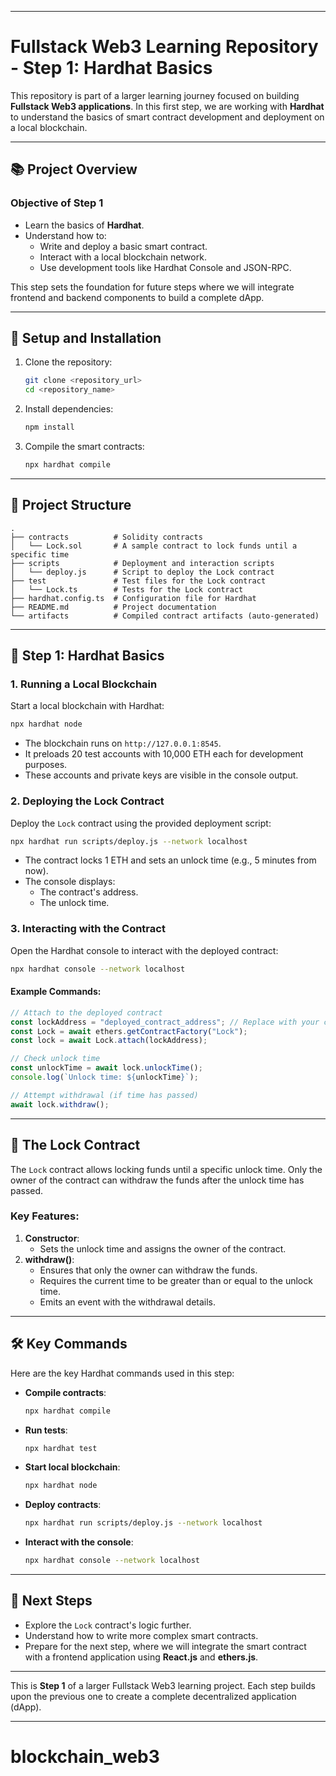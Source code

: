 
---

# Fullstack Web3 Learning Repository - Step 1: Hardhat Basics

This repository is part of a larger learning journey focused on building **Fullstack Web3 applications**. In this first step, we are working with **Hardhat** to understand the basics of smart contract development and deployment on a local blockchain.

---

## 📚 **Project Overview**

### **Objective of Step 1**
- Learn the basics of **Hardhat**.
- Understand how to:
  - Write and deploy a basic smart contract.
  - Interact with a local blockchain network.
  - Use development tools like Hardhat Console and JSON-RPC.

This step sets the foundation for future steps where we will integrate frontend and backend components to build a complete dApp.

---

## 🔧 **Setup and Installation**

1. Clone the repository:
   ```bash
   git clone <repository_url>
   cd <repository_name>
   ```

2. Install dependencies:
   ```bash
   npm install
   ```

3. Compile the smart contracts:
   ```bash
   npx hardhat compile
   ```

---

## 📂 **Project Structure**
```
.
├── contracts          # Solidity contracts
│   └── Lock.sol       # A sample contract to lock funds until a specific time
├── scripts            # Deployment and interaction scripts
│   └── deploy.js      # Script to deploy the Lock contract
├── test               # Test files for the Lock contract
│   └── Lock.ts        # Tests for the Lock contract
├── hardhat.config.ts  # Configuration file for Hardhat
├── README.md          # Project documentation
└── artifacts          # Compiled contract artifacts (auto-generated)
```

---

## 🚀 **Step 1: Hardhat Basics**

### **1. Running a Local Blockchain**
Start a local blockchain with Hardhat:
```bash
npx hardhat node
```

- The blockchain runs on `http://127.0.0.1:8545`.
- It preloads 20 test accounts with 10,000 ETH each for development purposes.
- These accounts and private keys are visible in the console output.

### **2. Deploying the Lock Contract**
Deploy the `Lock` contract using the provided deployment script:
```bash
npx hardhat run scripts/deploy.js --network localhost
```

- The contract locks 1 ETH and sets an unlock time (e.g., 5 minutes from now).
- The console displays:
  - The contract's address.
  - The unlock time.

### **3. Interacting with the Contract**
Open the Hardhat console to interact with the deployed contract:
```bash
npx hardhat console --network localhost
```

#### Example Commands:
```javascript
// Attach to the deployed contract
const lockAddress = "deployed_contract_address"; // Replace with your contract address
const Lock = await ethers.getContractFactory("Lock");
const lock = await Lock.attach(lockAddress);

// Check unlock time
const unlockTime = await lock.unlockTime();
console.log(`Unlock time: ${unlockTime}`);

// Attempt withdrawal (if time has passed)
await lock.withdraw();
```

---

## 📘 **The Lock Contract**

The `Lock` contract allows locking funds until a specific unlock time. Only the owner of the contract can withdraw the funds after the unlock time has passed.

### **Key Features:**
1. **Constructor**:
   - Sets the unlock time and assigns the owner of the contract.
2. **withdraw()**:
   - Ensures that only the owner can withdraw the funds.
   - Requires the current time to be greater than or equal to the unlock time.
   - Emits an event with the withdrawal details.

---

## 🛠 **Key Commands**
Here are the key Hardhat commands used in this step:

- **Compile contracts**:
  ```bash
  npx hardhat compile
  ```

- **Run tests**:
  ```bash
  npx hardhat test
  ```

- **Start local blockchain**:
  ```bash
  npx hardhat node
  ```

- **Deploy contracts**:
  ```bash
  npx hardhat run scripts/deploy.js --network localhost
  ```

- **Interact with the console**:
  ```bash
  npx hardhat console --network localhost
  ```

---

## 🌟 **Next Steps**

- Explore the `Lock` contract's logic further.
- Understand how to write more complex smart contracts.
- Prepare for the next step, where we will integrate the smart contract with a frontend application using **React.js** and **ethers.js**.

---

This is **Step 1** of a larger Fullstack Web3 learning project. Each step builds upon the previous one to create a complete decentralized application (dApp).

--- 
# blockchain_web3
